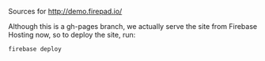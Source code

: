 Sources for http://demo.firepad.io/

Although this is a gh-pages branch, we actually serve the site from Firebase
Hosting now, so to deploy the site, run:

    firebase deploy
